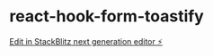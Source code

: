 # react-hook-form-toastify

[Edit in StackBlitz next generation editor ⚡️](https://stackblitz.com/~/github.com/Muruvvetbati/react-hook-form-toastify)
